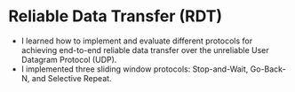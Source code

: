 # Reliable Data Transfer (RDT)
- I learned how to implement and evaluate different protocols for achieving end-to-end reliable data transfer over the unreliable User Datagram Protocol (UDP).
- I implemented three sliding window protocols: Stop-and-Wait, Go-Back-N, and Selective Repeat.
